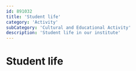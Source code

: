 ```yaml
---
id: 891032
title: 'Student life'
category: 'Activity'
subCategory: 'Cultural and Educational Activity'
description: 'Student life in our institute'
---
```


# Student life
